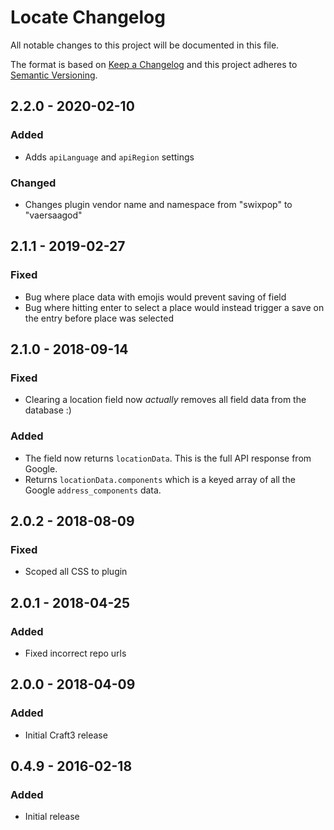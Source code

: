 # Locate Changelog

All notable changes to this project will be documented in this file.

The format is based on [Keep a Changelog](http://keepachangelog.com/) and this project adheres to [Semantic Versioning](http://semver.org/).

## 2.2.0 - 2020-02-10
### Added
- Adds `apiLanguage` and `apiRegion` settings  
### Changed
- Changes plugin vendor name and namespace from "swixpop" to "vaersaagod"

## 2.1.1 - 2019-02-27
### Fixed
- Bug where place data with emojis would prevent saving of field
- Bug where hitting enter to select a place would instead trigger a save on the entry before place was selected

## 2.1.0 - 2018-09-14
### Fixed
- Clearing a location field now *actually* removes all field data from the database :)

### Added
- The field now returns `locationData`. This is the full API response from Google.
- Returns `locationData.components` which is a keyed array of all the Google `address_components` data.

## 2.0.2 - 2018-08-09
### Fixed
- Scoped all CSS to plugin

## 2.0.1 - 2018-04-25
### Added
- Fixed incorrect repo urls

## 2.0.0 - 2018-04-09
### Added
- Initial Craft3 release

## 0.4.9 - 2016-02-18
### Added
- Initial release

